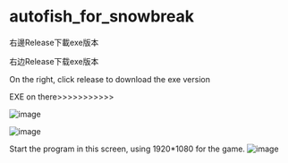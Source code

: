 # autofish_for_snowbreak

右邊Release下載exe版本

右边Release下载exe版本

On the right, click release to download the exe version

EXE on there>>>>>>>>>>>

![image](https://github.com/user-attachments/assets/2ffdc7d5-a1a6-4770-83d2-6a1293af0ed9)



![image](https://github.com/user-attachments/assets/d28c5285-1f9d-4044-a512-1d2cfaf28372)




Start the program in this screen, using 1920*1080 for the game.
![image](https://github.com/user-attachments/assets/5afe78f5-c9ba-4a0c-92e0-8218d0eea770)
